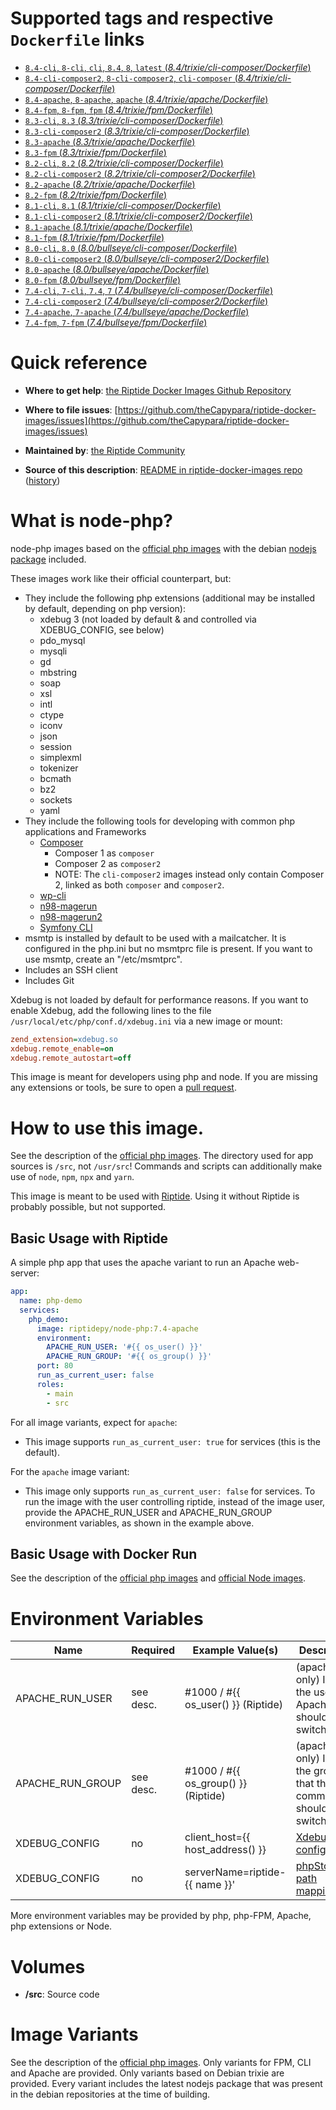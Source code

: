 # Supported tags and respective `Dockerfile` links

-	[`8.4-cli`, `8-cli`, `cli`, `8.4`, `8`, `latest` (*8.4/trixie/cli-composer/Dockerfile*)](https://github.com/theCapypara/riptide-docker-images/tree/master/node-php/8.4/trixie/cli-composer/Dockerfile)
-	[`8.4-cli-composer2`, `8-cli-composer2`, `cli-composer` (*8.4/trixie/cli-composer/Dockerfile*)](https://github.com/theCapypara/riptide-docker-images/tree/master/node-php/8.4/trixie/cli-composer2/Dockerfile)
-	[`8.4-apache`, `8-apache`, `apache` (*8.4/trixie/apache/Dockerfile*)](https://github.com/theCapypara/riptide-docker-images/tree/master/node-php/8.4/trixie/apache/Dockerfile)
-	[`8.4-fpm`, `8-fpm`, `fpm` (*8.4/trixie/fpm/Dockerfile*)](https://github.com/theCapypara/riptide-docker-images/tree/master/node-php/8.4/trixie/fpm/Dockerfile)
-	[`8.3-cli`, `8.3` (*8.3/trixie/cli-composer/Dockerfile*)](https://github.com/theCapypara/riptide-docker-images/tree/master/node-php/8.3/trixie/cli-composer/Dockerfile)
-	[`8.3-cli-composer2` (*8.3/trixie/cli-composer/Dockerfile*)](https://github.com/theCapypara/riptide-docker-images/tree/master/node-php/8.3/trixie/cli-composer2/Dockerfile)
-	[`8.3-apache` (*8.3/trixie/apache/Dockerfile*)](https://github.com/theCapypara/riptide-docker-images/tree/master/node-php/8.3/trixie/apache/Dockerfile)
-	[`8.3-fpm` (*8.3/trixie/fpm/Dockerfile*)](https://github.com/theCapypara/riptide-docker-images/tree/master/node-php/8.3/trixie/fpm/Dockerfile)
-	[`8.2-cli`, `8.2` (*8.2/trixie/cli-composer/Dockerfile*)](https://github.com/theCapypara/riptide-docker-images/tree/master/node-php/8.2/trixie/cli-composer/Dockerfile)
-	[`8.2-cli-composer2` (*8.2/trixie/cli-composer2/Dockerfile*)](https://github.com/theCapypara/riptide-docker-images/tree/master/node-php/8.2/trixie/cli-composer2/Dockerfile)
-	[`8.2-apache` (*8.2/trixie/apache/Dockerfile*)](https://github.com/theCapypara/riptide-docker-images/tree/master/node-php/8.2/trixie/apache/Dockerfile)
-	[`8.2-fpm` (*8.2/trixie/fpm/Dockerfile*)](https://github.com/theCapypara/riptide-docker-images/tree/master/node-php/8.2/trixie/fpm/Dockerfile)
-	[`8.1-cli`, `8.1` (*8.1/trixie/cli-composer/Dockerfile*)](https://github.com/theCapypara/riptide-docker-images/tree/master/node-php/8.1/trixie/cli-composer/Dockerfile)
-	[`8.1-cli-composer2` (*8.1/trixie/cli-composer2/Dockerfile*)](https://github.com/theCapypara/riptide-docker-images/tree/master/node-php/8.1/trixie/cli-composer2/Dockerfile)
-	[`8.1-apache` (*8.1/trixie/apache/Dockerfile*)](https://github.com/theCapypara/riptide-docker-images/tree/master/node-php/8.1/trixie/apache/Dockerfile)
-	[`8.1-fpm` (*8.1/trixie/fpm/Dockerfile*)](https://github.com/theCapypara/riptide-docker-images/tree/master/node-php/8.1/trixie/fpm/Dockerfile)
-	[`8.0-cli`, `8.0` (*8.0/bullseye/cli-composer/Dockerfile*)](https://github.com/theCapypara/riptide-docker-images/tree/master/node-php/8.0/bullseye/cli-composer/Dockerfile)
-	[`8.0-cli-composer2` (*8.0/bullseye/cli-composer2/Dockerfile*)](https://github.com/theCapypara/riptide-docker-images/tree/master/node-php/8.0/bullseye/cli-composer2/Dockerfile)
-	[`8.0-apache` (*8.0/bullseye/apache/Dockerfile*)](https://github.com/theCapypara/riptide-docker-images/tree/master/node-php/8.0/bullseye/apache/Dockerfile)
-	[`8.0-fpm` (*8.0/bullseye/fpm/Dockerfile*)](https://github.com/theCapypara/riptide-docker-images/tree/master/node-php/8.0/bullseye/fpm/Dockerfile)
-	[`7.4-cli`, `7-cli`, `7.4`, `7` (*7.4/bullseye/cli-composer/Dockerfile*)](https://github.com/theCapypara/riptide-docker-images/tree/master/node-php/7.4/bullseye/cli-composer/Dockerfile)
-	[`7.4-cli-composer2` (*7.4/bullseye/cli-composer2/Dockerfile*)](https://github.com/theCapypara/riptide-docker-images/tree/master/node-php/7.4/bullseye/cli-composer2/Dockerfile)
-	[`7.4-apache`, `7-apache` (*7.4/bullseye/apache/Dockerfile*)](https://github.com/theCapypara/riptide-docker-images/tree/master/node-php/7.4/bullseye/apache/Dockerfile)
-	[`7.4-fpm`, `7-fpm` (*7.4/bullseye/fpm/Dockerfile*)](https://github.com/theCapypara/riptide-docker-images/tree/master/node-php/7.4/bullseye/fpm/Dockerfile)

# Quick reference

-	**Where to get help**:
	[the Riptide Docker Images Github Repository](https://github.com/theCapypara/riptide-docker-images)

-	**Where to file issues**:
	[https://github.com/theCapypara/riptide-docker-images/issues](https://github.com/theCapypara/riptide-docker-images/issues)

-	**Maintained by**:
	[the Riptide Community](https://github.com/theCapypara/riptide-docker-images)

-	**Source of this description**:
	[README in riptide-docker-images repo](https://github.com/theCapypara/riptide-docker-images/tree/master/node-php) ([history](https://github.com/theCapypara/riptide-docker-images/tree/master/node-php))

# What is node-php?

node-php images based on the [official php images](https://hub.docker.com/_/php) with the debian [nodejs package](https://packages.debian.org/sid/nodejs) included.

These images work like their official counterpart, but:

- They include the following php extensions (additional may be installed by default, depending on php version):
  - xdebug 3 (not loaded by default & and controlled via XDEBUG_CONFIG, see below)
  - pdo_mysql
  - mysqli
  - gd
  - mbstring
  - soap
  - xsl
  - intl
  - ctype
  - iconv
  - json
  - session
  - simplexml
  - tokenizer
  - bcmath
  - bz2
  - sockets
  - yaml
- They include the following tools for developing with common php applications and Frameworks
  - [Composer](https://getcomposer.org/)
    - Composer 1 as `composer`
    - Composer 2 as `composer2`
    - NOTE: The `cli-composer2` images instead only contain Composer 2, linked as both `composer` and `composer2`.
  - [wp-cli](https://wp-cli.org/)
  - [n98-magerun](https://github.com/netz98/n98-magerun)
  - [n98-magerun2](https://github.com/netz98/n98-magerun2)
  - [Symfony CLI](https://symfony.com/)
- msmtp is installed by default to be used with a mailcatcher. It is configured in the php.ini but no msmtprc
  file is present. If you want to use msmtp, create an "/etc/msmtprc".
- Includes an SSH client
- Includes Git

Xdebug is not loaded by default for performance reasons. If you want
to enable Xdebug, add the following lines to the file ``/usr/local/etc/php/conf.d/xdebug.ini`` via a new image or mount:
```ini
zend_extension=xdebug.so
xdebug.remote_enable=on
xdebug.remote_autostart=off
```


This image is meant for developers using php and node. If you are missing any extensions
or tools, be sure to open a [pull request](https://github.com/theCapypara/riptide-docker-images/pulls).

# How to use this image.

See the description of the [official php images](https://hub.docker.com/_/php).
The directory used for app sources is `/src`, not `/usr/src`!
Commands and scripts can additionally make use of `node`, `npm`, `npx` and `yarn`.

This image is meant to be used with [Riptide](https://github.com/theCapypara/riptide-cli). 
Using it without Riptide is probably possible, but not supported.

## Basic Usage with Riptide

A simple php app that uses the apache variant to run an Apache web-server: 

```yaml
app:
  name: php-demo
  services:
    php_demo:
      image: riptidepy/node-php:7.4-apache
      environment:
        APACHE_RUN_USER: '#{{ os_user() }}'
        APACHE_RUN_GROUP: '#{{ os_group() }}'
      port: 80
      run_as_current_user: false
      roles:
        - main
        - src
```

For all image variants, expect for `apache`:

- This image supports ``run_as_current_user: true`` for services (this is the default).

For the `apache` image variant:

- This image only supports ``run_as_current_user: false`` for services.
  To run the image with the user controlling riptide, instead of the image user, provide the APACHE_RUN_USER and APACHE_RUN_GROUP environment variables,
  as shown in the example above.

## Basic Usage with Docker Run

See the description of the [official php images](https://hub.docker.com/_/php) and [official Node images](https://hub.docker.com/_/node).

# Environment Variables
 
| Name            | Required | Example Value(s)                    | Description                                                         |
|-----------------|----------|-------------------------------------|---------------------------------------------------------------------|
| APACHE_RUN_USER | see desc.| #1000 / #{{ os_user() }} (Riptide)  | (apache only) ID of the user that Apache should switch to           |   
| APACHE_RUN_GROUP| see desc.| #1000 / #{{ os_group() }} (Riptide) | (apache only) ID of the group that the main command should switch to|
| XDEBUG_CONFIG   | no       | client_host={{ host_address() }}    | [Xdebug configuration](https://xdebug.org/docs/remote)              |
| XDEBUG_CONFIG   | no       | serverName=riptide-{{ name }}'      | [phpStorm path mapping key](https://blog.jetbrains.com/phpstorm/2012/03/new-in-4-0-easier-debugging-of-remote-php-command-line-scripts/)|

More environment variables may be provided by php, php-FPM, Apache, php extensions or Node.

# Volumes
 
- **/src**: Source code

# Image Variants

See the description of the [official php images](https://hub.docker.com/_/php). Only
variants for FPM, CLI and Apache are provided. Only variants based on Debian trixie are provided.
Every variant includes the latest nodejs package that was present in the debian repositories at the time of building.
